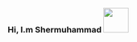 ### Hi, I.m Shermuhammad <img src="https://media1.giphy.com/media/JUq9ohFN2eSLJllrkd/giphy.gif?cid=ecf05e47w7v7kovjzkusmlxm8wnof7sw96b276r7kj5hjtoe&rid=giphy.gif&ct=s" width="50" style="margin-top:10px;">


